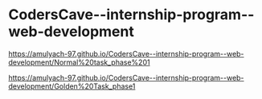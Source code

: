 # CodersCave--internship-program--web-development


https://amulyach-97.github.io/CodersCave--internship-program--web-development/Normal%20task_phase%201

https://amulyach-97.github.io/CodersCave--internship-program--web-development/Golden%20Task_phase1
